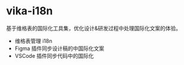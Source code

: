 # vika-i18n

基于维格表的国际化工具集，优化设计&研发过程中处理国际化文案的体验。

- 维格表管理 i18n
- Figma 插件同步设计稿的中国际化文案
- VSCode 插件同步代码中的国际化